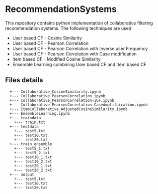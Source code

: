 # RecommendationSystems
This repository contains python implementation of collaborative filtering recommendation systems. The following techniques are used:
  * User based CF - Cosine Similarity
  * User based CF - Pearson Correlation
  * User based CF - Pearson Correlation with Inverse user Frequency
  * User based CF - Pearson Correlation with Case modification
  * Item based CF - Modified Cosine Similarity
  * Ensemble Learning combining User based CF and Item based CF

## Files details
```
  +--- Collaborative_CosineSimilarity.ipynb
  +--- Collaborative_PearsonCorrelation.ipynb
  +--- Collaborative_PearsonCorrelation-IUF.ipynb
  +--- Collaborative_PearsonCorrelation-CaseAmplifaication.ipynb
  +--- ItemCollaborative_AdjustedCosineSimilarity.ipynb
  +--- EnsembleLearning.ipynb
  +--- traindata
    +--- train.txt
  +--- testdata
    +--- test5.txt
    +--- test10.txt
    +--- test20.txt
  +--- train_ensemble
    +--- test5_1.txt
    +--- test5_2.txt
    +--- test10_1.txt
    +--- test10_2.txt
    +--- test20_1.txt
    +--- test20_2.txt
  +--- output
    +--- test5.txt
    +--- test10.txt
    +--- test20.txt
```

